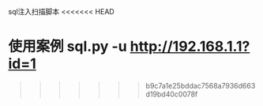 sql注入扫描脚本
<<<<<<< HEAD


使用案例
sql.py -u http://192.168.1.1?id=1
=======
>>>>>>> b9c7a1e25bddac7568a7936d663d19bd40c0078f
